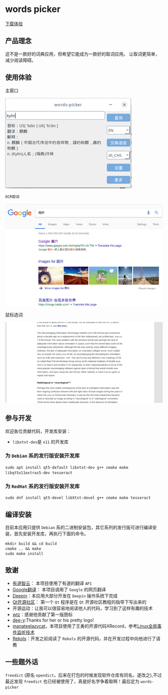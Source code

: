 # words picker

[下载体验](https://github.com/ziqiangxu/words-picker/releases)

## 产品理念

这不是一款好的词典应用，但希望它能成为一款好的取词应用。
让取词更简单，减少阅读障碍。

## 使用体验

主窗口

![主窗口](./docs/img/mainwindow.png)

`OCR取词`

![OCR取词](./docs/img/ocr.gif)

鼠标选词

![鼠标选词](./docs/img/selection.gif)

## 参与开发

欢迎各位贡献代码，开发库安装：

- `libxtst-dev`是 `x11` 的开发库

### 为 `Debian` 系的发行版安装开发库

`sudo apt install qt5-default libxtst-dev g++ cmake make libqt5x11extras5-dev tesseract`

### 为 `RedHat` 系的发行版安装开发库

`sudo dnf install qt5-devel libXtst-devel g++ cmake make tesseract`

## 编译安装

目前本应用只提供 `Debian` 系的二进制安装包，其它系列的发行版可进行编译安装，首先安装开发库，再执行下面的命令。

``` shell
mkdir build && cd build
cmake .. && make
sudo make install
```

## 致谢

- [有道智云](https://ai.youdao.com)： 本项目使用了有道的翻译 `API`
- [Google翻译](https://translate.google.cn)： 本项目调用了 `Google` 的网页翻译
- [Deepin](https://deepin.org)：本应用大部分开发在 `Deepin` 操作系统下完成
- [Qt开源社区](http://www.qter.org)： 第一个 `Qt` 程序是在 `Qt` 开源社区教程的指导下写出来的
- 开源运动：让我可以很容易地阅读他人的代码，学习到了这样有趣的技术
- [wtz](https://github.com/zwpwjwtz)：感谢他贡献了第一版图标
- [dee-y](https://github.com/dee-y):Thanks for her or his pretty logo!
- [manateelazycat](https://github.com/manateelazycat)，本项目使用了王勇的开源代码XRecord，参考[Linux全局事件监听技术](https://www.jianshu.com/p/80cf81413d31)
- [Rekols](https://github.com/Rekols)：开发之前阅读了 `Rekols` 的开源代码，并在开发过程中向他进行了请教
  
## 一些题外话

`freedict` (原名 `opendict`，后来在打包的时候发现软件仓库有同名，遂改之),不过最近发现 `freedict` 也已经被使用了，真是好名字争着取啊！最后定为 `words-picker`
